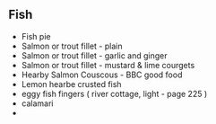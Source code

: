 
## Fish

* Fish pie
* Salmon or trout fillet - plain
* Salmon or trout fillet - garlic and ginger
* Salmon or trout fillet - mustard & lime courgets
* Hearby Salmon Couscous - BBC good food
* Lemon hearbe crusted fish
* eggy fish fingers ( river cottage, light - page 225 )
* calamari
* 
